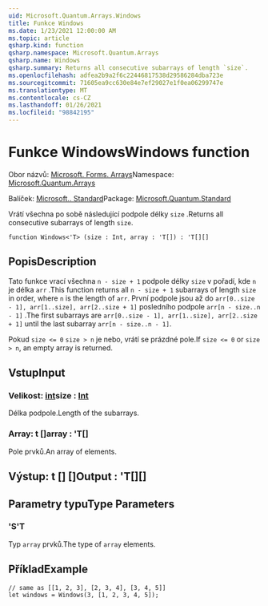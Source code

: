 ```yaml
---
uid: Microsoft.Quantum.Arrays.Windows
title: Funkce Windows
ms.date: 1/23/2021 12:00:00 AM
ms.topic: article
qsharp.kind: function
qsharp.namespace: Microsoft.Quantum.Arrays
qsharp.name: Windows
qsharp.summary: Returns all consecutive subarrays of length `size`.
ms.openlocfilehash: adfea2b9a2f6c22446817538d29586284dba723e
ms.sourcegitcommit: 71605ea9cc630e84e7ef29027e1f0ea06299747e
ms.translationtype: MT
ms.contentlocale: cs-CZ
ms.lasthandoff: 01/26/2021
ms.locfileid: "98842195"
---
```

# <a name="windows-function"></a><span data-ttu-id="6e084-102">Funkce Windows</span><span class="sxs-lookup"><span data-stu-id="6e084-102">Windows function</span></span>

<span data-ttu-id="6e084-103">Obor názvů: [Microsoft. Forms. Arrays](xref:Microsoft.Quantum.Arrays)</span><span class="sxs-lookup"><span data-stu-id="6e084-103">Namespace: [Microsoft.Quantum.Arrays](xref:Microsoft.Quantum.Arrays)</span></span>

<span data-ttu-id="6e084-104">Balíček: [Microsoft.. Standard](https://nuget.org/packages/Microsoft.Quantum.Standard)</span><span class="sxs-lookup"><span data-stu-id="6e084-104">Package: [Microsoft.Quantum.Standard](https://nuget.org/packages/Microsoft.Quantum.Standard)</span></span>


<span data-ttu-id="6e084-105">Vrátí všechna po sobě následující podpole délky `size` .</span><span class="sxs-lookup"><span data-stu-id="6e084-105">Returns all consecutive subarrays of length `size`.</span></span>

```qsharp
function Windows<'T> (size : Int, array : 'T[]) : 'T[][]
```


## <a name="description"></a><span data-ttu-id="6e084-106">Popis</span><span class="sxs-lookup"><span data-stu-id="6e084-106">Description</span></span>

<span data-ttu-id="6e084-107">Tato funkce vrací všechna `n - size + 1` podpole délky `size` v pořadí, kde `n` je délka `arr` .</span><span class="sxs-lookup"><span data-stu-id="6e084-107">This function returns all `n - size + 1` subarrays of length `size` in order, where `n` is the length of `arr`.</span></span>
<span data-ttu-id="6e084-108">První podpole jsou až do `arr[0..size - 1], arr[1..size], arr[2..size + 1]` posledního podpole `arr[n - size..n - 1]` .</span><span class="sxs-lookup"><span data-stu-id="6e084-108">The first subarrays are `arr[0..size - 1], arr[1..size], arr[2..size + 1]` until the last subarray `arr[n - size..n - 1]`.</span></span>

<span data-ttu-id="6e084-109">Pokud `size <= 0` `size > n` je nebo, vrátí se prázdné pole.</span><span class="sxs-lookup"><span data-stu-id="6e084-109">If `size <= 0` or `size > n`, an empty array is returned.</span></span>

## <a name="input"></a><span data-ttu-id="6e084-110">Vstup</span><span class="sxs-lookup"><span data-stu-id="6e084-110">Input</span></span>

### <a name="size--int"></a><span data-ttu-id="6e084-111">Velikost: [int](xref:microsoft.quantum.lang-ref.int)</span><span class="sxs-lookup"><span data-stu-id="6e084-111">size : [Int](xref:microsoft.quantum.lang-ref.int)</span></span>

<span data-ttu-id="6e084-112">Délka podpole.</span><span class="sxs-lookup"><span data-stu-id="6e084-112">Length of the subarrays.</span></span>


### <a name="array--t"></a><span data-ttu-id="6e084-113">Array: t []</span><span class="sxs-lookup"><span data-stu-id="6e084-113">array : 'T[]</span></span>

<span data-ttu-id="6e084-114">Pole prvků.</span><span class="sxs-lookup"><span data-stu-id="6e084-114">An array of elements.</span></span>



## <a name="output--t"></a><span data-ttu-id="6e084-115">Výstup: t [] []</span><span class="sxs-lookup"><span data-stu-id="6e084-115">Output : 'T[][]</span></span>



## <a name="type-parameters"></a><span data-ttu-id="6e084-116">Parametry typu</span><span class="sxs-lookup"><span data-stu-id="6e084-116">Type Parameters</span></span>

### <a name="t"></a><span data-ttu-id="6e084-117">'S</span><span class="sxs-lookup"><span data-stu-id="6e084-117">'T</span></span>

<span data-ttu-id="6e084-118">Typ `array` prvků.</span><span class="sxs-lookup"><span data-stu-id="6e084-118">The type of `array` elements.</span></span>

## <a name="example"></a><span data-ttu-id="6e084-119">Příklad</span><span class="sxs-lookup"><span data-stu-id="6e084-119">Example</span></span>

```qsharp
// same as [[1, 2, 3], [2, 3, 4], [3, 4, 5]]
let windows = Windows(3, [1, 2, 3, 4, 5]);
```